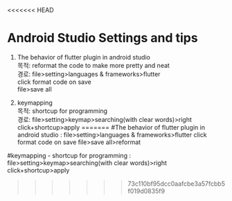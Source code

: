 <<<<<<< HEAD
# Android Studio Settings and tips

1. The behavior of flutter plugin in android studio </br>
    목적: reformat the code to make more pretty and neat </br>
    경로: file>setting>languages & frameworks>flutter </br>
    click format code on save </br>
    file>save all  


2. keymapping </br>
   목적: shortcup for programming </br>
    경로: file>setting>keymap>searching(with clear words)>right click+shortcup>apply
=======
#The behavior of flutter plugin in android studio
 : file>setting>languages & frameworks>flutter
 click format code on save
 file>save all>reformat

#keymapping - shortcup for programming
: file>setting>keymap>searching(with clear words)>right click+shortcup>apply
>>>>>>> 73c110bf95dcc0aafcbe3a57fcbb5f019d0835f9


